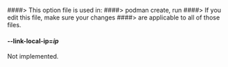####> This option file is used in:
####>   podman create, run
####> If you edit this file, make sure your changes
####> are applicable to all of those files.
#### **--link-local-ip**=*ip*

Not implemented.

